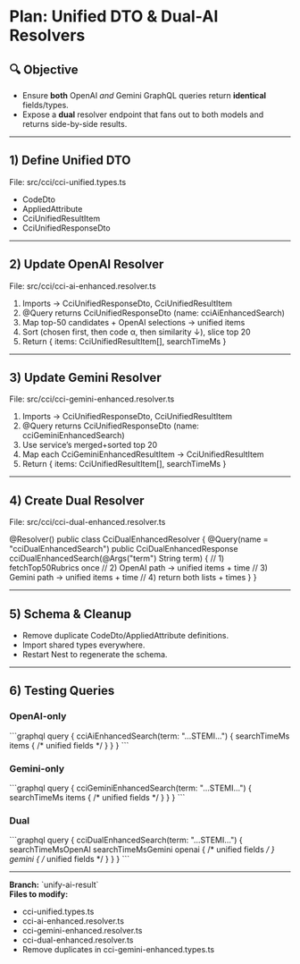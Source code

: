 # Plan: Unified DTO & Dual-AI Resolvers

## 🔍 Objective
- Ensure **both** OpenAI _and_ Gemini GraphQL queries return **identical** fields/types.
- Expose a **dual** resolver endpoint that fans out to both models and returns side-by-side results.

---

## 1) Define Unified DTO
File: src/cci/cci-unified.types.ts
- CodeDto
- AppliedAttribute
- CciUnifiedResultItem
- CciUnifiedResponseDto

---

## 2) Update OpenAI Resolver
File: src/cci/cci-ai-enhanced.resolver.ts
1. Imports → CciUnifiedResponseDto, CciUnifiedResultItem
2. @Query returns CciUnifiedResponseDto (name: cciAiEnhancedSearch)
3. Map top-50 candidates + OpenAI selections → unified items
4. Sort (chosen first, then code α, then similarity ↓), slice top 20
5. Return { items: CciUnifiedResultItem[], searchTimeMs }

---

## 3) Update Gemini Resolver
File: src/cci/cci-gemini-enhanced.resolver.ts
1. Imports → CciUnifiedResponseDto, CciUnifiedResultItem
2. @Query returns CciUnifiedResponseDto (name: cciGeminiEnhancedSearch)
3. Use service’s merged+sorted top 20
4. Map each CciGeminiEnhancedResultItem → CciUnifiedResultItem
5. Return { items: CciUnifiedResultItem[], searchTimeMs }

---

## 4) Create Dual Resolver
File: src/cci/cci-dual-enhanced.resolver.ts

@Resolver()
public class CciDualEnhancedResolver {
  @Query(name = "cciDualEnhancedSearch")
  public CciDualEnhancedResponse cciDualEnhancedSearch(@Args("term") String term) {
    // 1) fetchTop50Rubrics once
    // 2) OpenAI path → unified items + time
    // 3) Gemini path → unified items + time
    // 4) return both lists + times
  }
}

---

## 5) Schema & Cleanup
- Remove duplicate CodeDto/AppliedAttribute definitions.
- Import shared types everywhere.
- Restart Nest to regenerate the schema.

---

## 6) Testing Queries

### OpenAI-only
\`\`\`graphql
query {
  cciAiEnhancedSearch(term: "…STEMI…") {
    searchTimeMs
    items { /* unified fields */ }
  }
}
\`\`\`

### Gemini-only
\`\`\`graphql
query {
  cciGeminiEnhancedSearch(term: "…STEMI…") {
    searchTimeMs
    items { /* unified fields */ }
  }
}
\`\`\`

### Dual
\`\`\`graphql
query {
  cciDualEnhancedSearch(term: "…STEMI…") {
    searchTimeMsOpenAI
    searchTimeMsGemini
    openai { /* unified fields */ }
    gemini { /* unified fields */ }
  }
}
\`\`\`

---

**Branch:** \`unify-ai-result\`  
**Files to modify:**  
- cci-unified.types.ts  
- cci-ai-enhanced.resolver.ts  
- cci-gemini-enhanced.resolver.ts  
- cci-dual-enhanced.resolver.ts  
- Remove duplicates in cci-gemini-enhanced.types.ts
